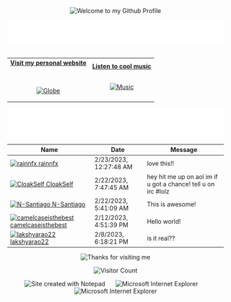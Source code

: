 <!-- "Hero" Header -->
<div align="center">
  <img src="https://github.com/BrunnerLivio/brunnerlivio/blob/master/images/welcome.png?raw=true" style="max-width: 100%;" alt="Welcome to my Github Profile" />
  <br />
  <br />
  <img height="50" alt="My Name is Livio and I like Node.js" src="images/personal_note.svg" />
  <br />
  <br />

</div>

<!-- Social -->
<table width="100%" align="center">
<tr>
<td align="center">
<a href="https://brunnerliv.io">
<strong>Visit my personal website </strong>
<br />
<br />
<br />

<p>

<img alt="Globe" height="80" src="images/globe.gif">
</a>
</p>

</td>


<td align="center">
<a href="https://www.youtube.com/watch?v=3YxaaGgTQYM&ab_channel=EvanescenceVEVO">
<strong>Listen to cool music</strong>
<br />
<br />


<p>
<img height="100" alt="Music" src="images/music.gif"> 
</a>
</p>

</td>
</tr>
</table>

<div align="center">
<a href="https://github.com/BrunnerLivio/brunnerlivio/issues/62#issuecomment-new"><img src="images/guestbook.svg"></a> 
</div>

<!-- Guestbook -->
| Name | Date | Message |
|---|---|---|
| <a href="https://github.com/rainnfx"><img width="24" src="https://avatars.githubusercontent.com/u/74088595?s=24&u=740b5b07c8d25bf39df0a7f574acf54fdea4685e&v=4" alt="rainnfx" /> rainnfx</a> |2/23/2023, 12:27:48 AM|love this!!|
| <a href="https://github.com/CloakSelf"><img width="24" src="https://avatars.githubusercontent.com/u/81986909?s=24&u=28421664fa31eacf79589903167e5d6c7b0266e2&v=4" alt="CloakSelf" /> CloakSelf</a> |2/22/2023, 7:47:45 AM|hey hit me up on aol im if u got a chance! tell u on irc #lolz|
| <a href="https://github.com/N-Santiago"><img width="24" src="https://avatars.githubusercontent.com/u/58798878?s=24&u=4d0a98718e51a3df8a2686dcdb80565325c9bdeb&v=4" alt="N-Santiago" /> N-Santiago</a> |2/22/2023, 5:41:09 AM|This is awesome!|
| <a href="https://github.com/camelcaseisthebest"><img width="24" src="https://avatars.githubusercontent.com/u/119706124?s=24&u=d87c5d36b1c2154f670f9b1b82f46866a778d497&v=4" alt="camelcaseisthebest" /> camelcaseisthebest</a> |2/12/2023, 4:51:39 PM|Hello world!|
| <a href="https://github.com/lakshyarao22"><img width="24" src="https://avatars.githubusercontent.com/u/5268175?s=24&u=d1a475ea1cf11af847c2466d85078a2490166ae1&v=4" alt="lakshyarao22" /> lakshyarao22</a> |2/8/2023, 6:18:21 PM|is it real??|
<!-- /Guestbook -->

<!-- Footer -->

<div align="center">

<img height="120" alt="Thanks for visiting me" width="100%" src="https://raw.githubusercontent.com/BrunnerLivio/brunnerlivio/master/images/marquee.svg" />
<br />

![Visitor Count](https://profile-counter.glitch.me/brunnerlivio/count.svg)


<img src="https://raw.githubusercontent.com/BrunnerLivio/brunnerlivio/master/images/notepad.gif" alt="Site created with Notepad" height="30" />
<!-- "margin-right: whatever;" -->
<span>&nbsp;&nbsp;&nbsp;&nbsp;</span>  
<img src="https://raw.githubusercontent.com/BrunnerLivio/brunnerlivio/master/images/ie_logo.gif" alt="Microsoft Internet Explorer" />
<span>&nbsp;&nbsp;&nbsp;&nbsp;</span>  
<img src="https://raw.githubusercontent.com/BrunnerLivio/brunnerlivio/master/images/noframes.gif" alt="Microsoft Internet Explorer" />

</div>
